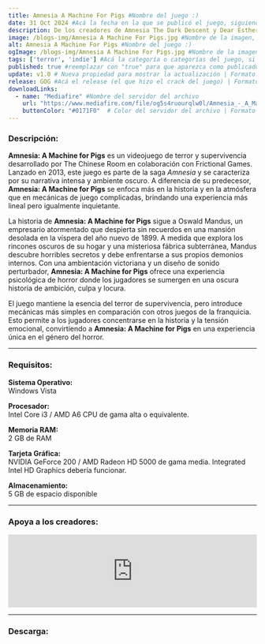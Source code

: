 ```yaml
---
title: Amnesia A Machine For Pigs #Nombre del juego :)
date: 31 Oct 2024 #Acá la fecha en la que se publicó el juego, siguiendo este formato: Dia "30", Mes "Oct", Año "2024" = como debe quedar: 30 Oct 2024
description: De los creadores de Amnesia The Dark Descent y Dear Esther llega un nuevo juego de terror en primera persona que te arrastrará a las profundidades de la codicia, el poder y la locura. #Acá una mini descripción del juego
image: /blogs-img/Amnesia A Machine For Pigs.jpg #Nombre de la imagen, por lo general es exactamente el mismo nombre que el juego excluyendo lo ":" (Dos puntos)
alt: Amnesia A Machine For Pigs #Nombre del juego :)
ogImage: /blogs-img/Amnesia A Machine For Pigs.jpg #Nombre de la imagen, por lo general es exactamente el mismo nombre que el juego excluyendo lo ":" (Dos puntos)
tags: ['terror', 'indie'] #Acá la categoría o categorías del juego, si es más de una se coloca en este formato: ['categoría1', 'categoría2']
published: true #reemplazar con "true" para que aparezca como publicado
update: v1.0 # Nueva propiedad para mostrar la actualización | Formato: v1.0.0
release: GOG #Acá el release (el que hizo el crack del juego) | Formato: Nicolhetti
downloadLinks:
  - name: "Mediafire" #Nombre del servidor del archivo
    url: "https://www.mediafire.com/file/og5s4ruourqlw0l/Amnesia_-_A_Machine_For_Pigs.zip/file" #Link de descarga
    buttonColor: "#0171F0"  # Color del servidor del archivo | Formato hexadecimal | MediaFire: #0171F0 | Buzzheavier: #FF6600 |
---
```


<!--En VSCode seleccionando una palabra, por ejemplo: "NOMBRE-DEL-JUEGO" y apretando Ctrl+F2 se seleccionan todas las palabras iguales-->

### Descripción:
**Amnesia: A Machine for Pigs** es un videojuego de terror y supervivencia desarrollado por The Chinese Room en colaboración con Frictional Games. Lanzado en 2013, este juego es parte de la saga *Amnesia* y se caracteriza por su narrativa intensa y ambiente oscuro. A diferencia de su predecesor, **Amnesia: A Machine for Pigs** se enfoca más en la historia y en la atmósfera que en mecánicas de juego complicadas, brindando una experiencia más lineal pero igualmente inquietante.

La historia de **Amnesia: A Machine for Pigs** sigue a Oswald Mandus, un empresario atormentado que despierta sin recuerdos en una mansión desolada en la víspera del año nuevo de 1899. A medida que explora los rincones oscuros de su hogar y una misteriosa fábrica subterránea, Mandus descubre horribles secretos y debe enfrentarse a sus propios demonios internos. Con una ambientación victoriana y un diseño de sonido perturbador, **Amnesia: A Machine for Pigs** ofrece una experiencia psicológica de horror donde los jugadores se sumergen en una oscura historia de ambición, culpa y locura.

El juego mantiene la esencia del terror de supervivencia, pero introduce mecánicas más simples en comparación con otros juegos de la franquicia. Esto permite a los jugadores concentrarse en la historia y la tensión emocional, convirtiendo a **Amnesia: A Machine for Pigs** en una experiencia única en el género del horror.

<!--Prompt para Chat-GPT: Hazme una descripción para el juego "NOMBRE-DEL-JUEGO" y cada que menciones "NOMBRE-DEL-JUEGO" ponlo en negrita -->

---

### Requisitos:
**Sistema Operativo:**  
Windows Vista

**Procesador:**  
Intel Core i3 / AMD A6 CPU de gama alta o equivalente.

**Memoria RAM:**  
2 GB de RAM

**Tarjeta Gráfica:**  
NVIDIA GeForce 200 / AMD Radeon HD 5000 de gama media. Integrated Intel HD Graphics debería funcionar.

**Almacenamiento:**  
5 GB de espacio disponible

<!--Si falta o sobra un requisito se quita o se agrega manteniendo el mismo formato-->

---

### Apoya a los creadores:
<iframe src="https://store.steampowered.com/widget/239200/" frameborder="0" style="background-color: transparent; width: 100% !important; aspect-ratio: 646 / 190;"></iframe>

<!--Reemplazar los numeros (AppID) del juego (en este caso 2668510) por el numero (AppID) correspondiente con el juego a publicar-->
<!--El AppID se encuentra en la URL del Juego en Steam-->

---

### Descarga:
